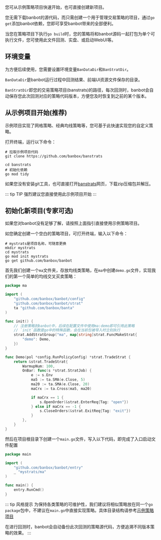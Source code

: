 您可从示例策略项目快速开始，也可直接创建新项目。

您无需下载banbot的源代码，而只需创建一个用于管理交易策略的项目，通过`go get`添加banbot依赖，您即可享受banbot带来的全部便利。

当您在策略项目下执行`go build`时，您的策略将和banbot源码一起打包为单个可执行文件，您可使用此文件回测、实盘、或启动WebUI等。

## 环境变量
为方便后续使用，您需要设置环境变量`BanDataDir`和`BanStratDir`。

`BanDataDir`是banbot运行过程中回测结果、前端UI资源文件保存的目录。

`BanStratDir`即您的交易策略项目(banstrats)的路径，每次回测时，banbot会自动保存您此次回测对应的策略代码版本，方便您及时恢复到之前的某个版本。

## 从示例项目开始(推荐)
示例项目实现了网格策略、经典均线策略等，您可基于此快速实现您的自定义策略。

打开终端，运行以下命令：
```shell
# 拉取示例项目代码
git clone https://github.com/banbox/banstrats

cd banstrats
# 初始化依赖
go mod tidy
```
如果您没有安装git工具，也可直接打开[banstrats](https://github.com/banbox/banstrats)网页，下载zip压缩包并解压。

::: tip TIP
强烈建议您直接使用此示例项目开始
:::

## 初始化新项目(专家可选)
如果您对banbot没有足够了解，请按照上面指引直接使用示例策略项目。

如您确定创建一个空白的策略项目，可打开终端，输入以下命令：
```shell
# mystrats是项目名称，可随意更换
mkdir mystrats
cd mystrats
go mod init mystrats
go get github.com/banbox/banbot
```
首先我们创建一个`ma`文件夹，存放均线类策略，在`ma`中创建`demo.go`文件，实现我们的第一个简单的均线交叉买卖策略：
```go
package ma

import (
	"github.com/banbox/banbot/config"
	"github.com/banbox/banbot/strat"
	ta "github.com/banbox/banta"
)

func init() {
	// 注册策略到banbot中，后续在配置文件中使用ma:demo即可引用此策略
	// `init`函数是go中的特殊函数，会在当前包被导入时立刻执行
	strat.AddStratGroup("ma", map[string]strat.FuncMakeStrat{
		"demo": Demo,
	})
}

func Demo(pol *config.RunPolicyConfig) *strat.TradeStrat {
	return &strat.TradeStrat{
		WarmupNum: 100,
		OnBar: func(s *strat.StratJob) {
			e := s.Env
			ma5 := ta.SMA(e.Close, 5)
			ma20 := ta.SMA(e.Close, 20)
			maCrx := ta.Cross(ma5, ma20)

			if maCrx == 1 {
				s.OpenOrder(&strat.EnterReq{Tag: "open"})
			} else if maCrx == -1 {
				s.CloseOrders(&strat.ExitReq{Tag: "exit"})
			}
		},
	}
}
```
然后在项目根目录下创建一个`main.go`文件，写入以下代码，即完成了入口启动文件配置
```go
package main

import (
	"github.com/banbox/banbot/entry"
	_ "mystrats/ma"
)

func main() {
	entry.RunCmd()
}
```
::: tip 风格提示
为保持各类策略的可维护性，我们建议将相似策略放在同一个`go package`包中，不建议在`main.go`中直接实现策略。具体目录结构请参考[示例策略项目](https://github.com/banbox/banstrats)

在进行回测时，banbot会自动备份此次回测的策略源代码，方便追溯不同版本策略的效果。
:::
